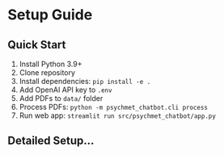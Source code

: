 # Setup Guide

## Quick Start

1. Install Python 3.9+
2. Clone repository
3. Install dependencies: `pip install -e .`
4. Add OpenAI API key to `.env`
5. Add PDFs to `data/` folder
6. Process PDFs: `python -m psychmet_chatbot.cli process`
7. Run web app: `streamlit run src/psychmet_chatbot/app.py`

## Detailed Setup...